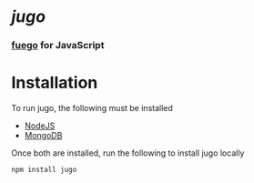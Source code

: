 # *jugo*

### [fuego](https://github.com/niemanlab/openfuego) for JavaScript

# Installation

To run jugo, the following must be installed

- [NodeJS](http://nodejs.org/)
- [MongoDB](http://www.mongodb.org/)

Once both are installed, run the following to install jugo locally

```shell
npm install jugo
```

